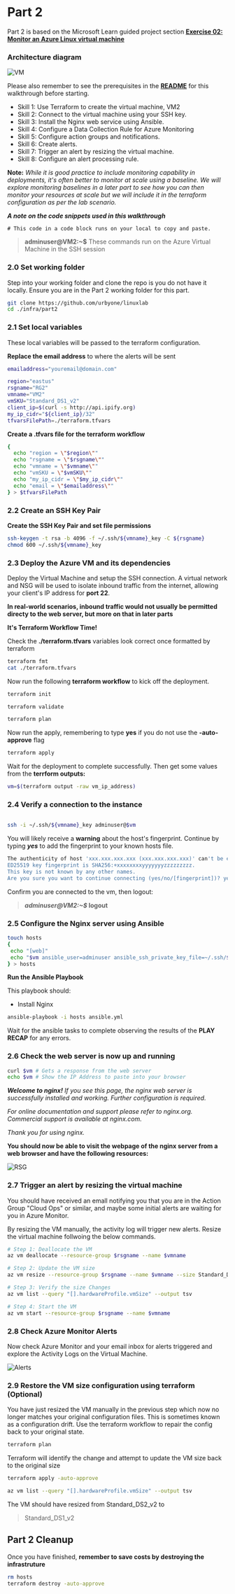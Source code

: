 # Part 2

Part 2 is based on the Microsoft Learn guided project section **[Exercise 02: Monitor an Azure Linux virtual machine](https://microsoftlearning.github.io/Deploy-and-administer-Linux-virtual-machines-in-Azure/Instructions/Labs/Lab02-monitor-vms.html)**

### Architecture diagram

![VM](../../images/lab02.png)

Please also remember to see the prerequisites in the **[README](../../README.md)** for this walkthrough before starting.

- Skill 1: Use Terraform to create the virtual machine, VM2
- Skill 2: Connect to the virtual machine using your SSH key.
- Skill 3: Install the Nginx web service using Ansible.
- Skill 4: Configure a Data Collection Rule for Azure Monitoring
- Skill 5: Configure action groups and notifications.
- Skill 6: Create alerts.
- Skill 7: Trigger an alert by resizing the virtual machine.
- Skill 8: Configure an alert processing rule.

**Note:** _While it is good practice to include monitoring capability in deployments, it's often better to monitor at scale using a baseline. We will explore monitoring baselines in a later part to see how you can then monitor your resources at scale but we will include it in the terraform configuration as per the lab scenario._

**_A note on the code snippets used in this walkthrough_**


```
# This code in a code block runs on your local to copy and paste.
```

> **adminuser@VM2:~$** These commands run on the Azure Virtual Machine in the SSH session

### 2.0 Set working folder
Step into your working folder and clone the repo is you do not have it locally. Ensure you are in the Part 2 working folder for this part.

```sh
git clone https://github.com/urbyone/linuxlab
cd ./infra/part2
```

### 2.1 Set local variables
These local variables will be passed to the terraform configuration. 

**Replace the email address** to where the alerts will be sent

```sh
emailaddress="youremail@domain.com"
```

```sh
region="eastus"
rsgname="RG2"
vmname="VM2"
vmSKU="Standard_DS1_v2"
client_ip=$(curl -s http://api.ipify.org)
my_ip_cidr="${client_ip}/32"
tfvarsFilePath=./terraform.tfvars
```

**Create a .tfvars file for the terraform workflow**


```sh
{
  echo "region = \"$region\""
  echo "rsgname = \"$rsgname\""
  echo "vmname = \"$vmname\""
  echo "vmSKU = \"$vmSKU\""
  echo "my_ip_cidr = \"$my_ip_cidr\""
  echo "email = \"$emailaddress\""
} > $tfvarsFilePath

```
### 2.2 Create an SSH Key Pair 

**Create the SSH Key Pair and set file permissions**


```sh
ssh-keygen -t rsa -b 4096 -f ~/.ssh/${vmname}_key -C ${rsgname}
chmod 600 ~/.ssh/${vmname}_key
```

### 2.3 Deploy the Azure VM and its dependencies
Deploy the Virtual Machine and setup the SSH connection. A virtual network and NSG will be used to isolate inbound traffic from the internet, allowing your client's IP address for **port 22**. 

**In real-world scenarios, inbound traffic would not usually be permitted directy to the web server, but more on that in later parts**

**It's Terraform Workflow Time!**

Check the **./terraform.tfvars** variables look correct once formatted by terraform


```sh
terraform fmt
cat ./terraform.tfvars
```

Now run the following **terraform workflow** to kick off the deployment.

```sh
terraform init
```

```sh
terraform validate
```
```sh
terraform plan
```
 Now run the apply, remembering to type **yes** if you do not use the **-auto-approve** flag
```sh
terraform apply
```

Wait for the deployment to complete successfully.
Then get some values from the **terrform outputs:**

```sh
vm=$(terraform output -raw vm_ip_address)
```
### 2.4 Verify a connection to the instance


```sh

ssh -i ~/.ssh/${vmname}_key adminuser@$vm
```
You will likely receive a **warning** about the host's fingerprint. Continue by typing **_yes_** to add the fingerprint to your known hosts file.

```sh
The authenticity of host 'xxx.xxx.xxx.xxx (xxx.xxx.xxx.xxx)' can't be established.
ED25519 key fingerprint is SHA256:+xxxxxxxxyyyyyyyzzzzzzzzz.
This key is not known by any other names.
Are you sure you want to continue connecting (yes/no/[fingerprint])? yes
```
Confirm you are connected to the vm, then logout:

>**_adminuser@VM2:~$_ logout**

### 2.5 Configure the Nginx server using Ansible

```sh
touch hosts
{
 echo "[web]"
 echo "$vm ansible_user=adminuser ansible_ssh_private_key_file=~/.ssh/${vmname}_key"
} > hosts

```
**Run the Ansible Playbook**

This playbook should:

- Install Nginx

```sh
ansible-playbook -i hosts ansible.yml
```
Wait for the ansible tasks to complete observing the results of the **PLAY RECAP** for any errors.

### 2.6 Check the web server is now up and running


```sh
curl $vm # Gets a response from the web server
echo $vm # Show the IP Address to paste into your browser
```

**_Welcome to nginx!_**
_If you see this page, the nginx web server is successfully installed and working. Further configuration is required._

_For online documentation and support please refer to nginx.org.
Commercial support is available at nginx.com._

_Thank you for using nginx._

**You should now be able to visit the webpage of the nginx server from a web browser and have the following resources:**

![RSG](../../images/RG2.png)

### 2.7 Trigger an alert by resizing the virtual machine
You should have received an emall notifying you that you are in the Action Group "Cloud Ops" or similar, and maybe some initial alerts are waiting for you in Azure Monitor. 

By resizing the VM manually, the activity log will trigger new alerts. Resize the virtual machine follwoing the below commands.

```sh
# Step 1: Deallocate the VM
az vm deallocate --resource-group $rsgname --name $vmname
```
```sh
# Step 2: Update the VM size
az vm resize --resource-group $rsgname --name $vmname --size Standard_DS2_v2
```
```sh
# Step 3: Verify the size Changes
az vm list --query "[].hardwareProfile.vmSize" --output tsv
```
```sh
# Step 4: Start the VM
az vm start --resource-group $rsgname --name $vmname
```
### 2.8 Check Azure Monitor Alerts

Now check Azure Monitor and your email inbox for alerts triggered and explore the Activity Logs on the Virtual Machine.

![Alerts](../../images/alerts.png)

### 2.9 Restore the VM size configuration using terraform (Optional)

You have just resized the VM manually in the previous step which now no longer matches your original configuration files. This is sometimes known as a configuration drift. Use the terraform workflow to repair the config back to your original state.

```sh
terraform plan
```
Terraform  will identify the change and attempt to update the VM size back to the original size

```sh
terraform apply -auto-approve
```
```sh
az vm list --query "[].hardwareProfile.vmSize" --output tsv
```
The VM should have resized from Standard_DS2_v2 to
>Standard_DS1_v2

## Part 2 Cleanup
Once you have finished, **remember to save costs by destroying the infrastruture**


```sh
rm hosts
terraform destroy -auto-approve
```